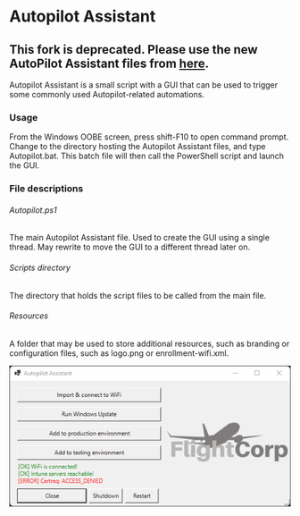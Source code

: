 # Autopilot Assistant

## This fork is deprecated. Please use the new AutoPilot Assistant files from [here](https://github.com/shippingport/Autopilot-Assistant).

Autopilot Assistant is a small script with a GUI that can be used to trigger some commonly used Autopilot-related automations.

### Usage
From the Windows OOBE screen, press shift-F10 to open command prompt. Change to the directory hosting the Autopilot Assistant files, and type Autopilot.bat. This batch file will then call the PowerShell script and launch the GUI.

### File descriptions
###### Autopilot.ps1
The main Autopilot Assistant file. Used to create the GUI using a single thread. May rewrite to move the GUI to a different thread later on.
###### Scripts directory
The directory that holds the script files to be called from the main file.
###### Resources
A folder that may be used to store additional resources, such as branding or configuration files, such as logo.png or enrollment-wifi.xml.

![Autopilot Assistant main dialog](https://github.com/shippingport/powershell-scripts/blob/master/Other/APAssistantMainDialog.png?raw=true)
